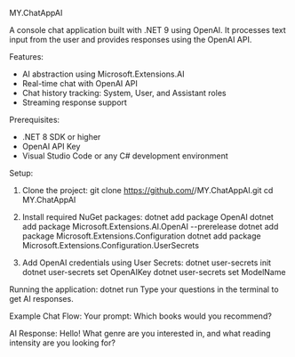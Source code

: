 MY.ChatAppAI

A console chat application built with .NET 9 using OpenAI.
It processes text input from the user and provides responses using the OpenAI API.

Features:
- AI abstraction using Microsoft.Extensions.AI
- Real-time chat with OpenAI API
- Chat history tracking: System, User, and Assistant roles
- Streaming response support

Prerequisites:
- .NET 8 SDK or higher
- OpenAI API Key
- Visual Studio Code or any C# development environment

Setup:
1. Clone the project:
   git clone https://github.com/<your-username>/MY.ChatAppAI.git
   cd MY.ChatAppAI

2. Install required NuGet packages:
   dotnet add package OpenAI
   dotnet add package Microsoft.Extensions.AI.OpenAI --prerelease
   dotnet add package Microsoft.Extensions.Configuration
   dotnet add package Microsoft.Extensions.Configuration.UserSecrets

3. Add OpenAI credentials using User Secrets:
   dotnet user-secrets init
   dotnet user-secrets set OpenAIKey <your-openai-key>
   dotnet user-secrets set ModelName <your-model-name>

Running the application:
   dotnet run
Type your questions in the terminal to get AI responses.

Example Chat Flow:
Your prompt:
Which books would you recommend?

AI Response:
Hello! What genre are you interested in, and what reading intensity are you looking for?
